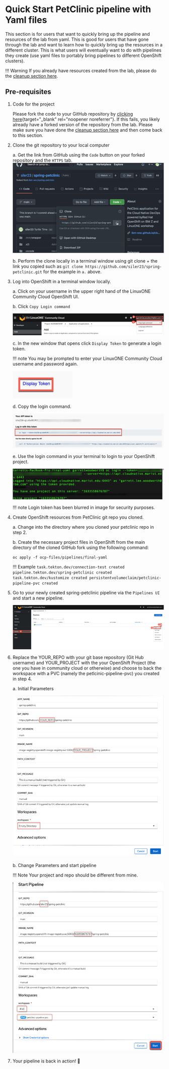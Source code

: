 # Quick Start PetClinic pipeline with Yaml files

This section is for users that want to quickly bring up the pipeline and resources of the lab from yaml. This is good for users that have gone through the lab and want to learn how to quickly bring up the resources in a different cluster. This is what users will eventually want to do with pipelines they create (use yaml files to portably bring pipelines to different OpenShift clusters).

!!! Warning
    If you already have resources created from the lab, please do the [cleanup section here](cleanup/full-cleanup.md).

## Pre-requisites

1. Code for the project

    Please fork the code to your GitHub repository by [clicking here](https://github.com/ibm-wsc/spring-petclinic/fork){target="_blank" rel="noopener noreferrer"}. If this fails, you likely already have a forked version of the repository from the lab. Please make sure you have done the [cleanup section here](cleanup/full-cleanup.md) and then come back to this section.

2. Clone the git repository to your local computer 

    a. Get the link from GitHub using the `Code` button on your forked repository and the `HTTPS` tab. ![Clone PetClinic example](images/YamlSetup/ClonePetclinic.png)

    b. Perform the clone locally in a terminal window using git clone + the link you copied such as `git clone https://github.com/siler23/spring-petclinic.git` for the example in `a.` above.

3. Log into OpenShift in a terminal window locally.

    a. Click on your username in the upper right hand of the LinuxONE Community Cloud OpenShift UI.

    b. Click `Copy Login command`

    ![Copy Login Command](images/YamlSetup/CopyLoginCommand.png)

    c. In the new window that opens click `Display Token` to generate a login token.

    !!! note
        You may be prompted to enter your LinuxONE Community Cloud username and password again.
        
    ![Display Token Prompt](images/YamlSetup/DisplayTokenPrompt.png)

    d. Copy the login command.

    ![Oc Login Command Copy ](images/YamlSetup/OcLoginCommand.png)

    e. Use the login command in your terminal to login to your OpenShift project.

    ![Terminal oc Login](images/YamlSetup/TerminalLogin.png)

    !!! note
        Login token has been blurred in image for security purposes.

4. Create OpenShift resources from PetClinic git repo you cloned.

    a. Change into the directory where you cloned your petclinic repo in step 2.

    b. Create the necessary project files in OpenShift from the main directory of the cloned GitHub fork using the following command:

    ```
    oc apply -f ocp-files/pipelines/final-yaml
    ```

    !!! Example
        ```
        task.tekton.dev/connection-test created
        pipeline.tekton.dev/spring-petclinic created
        task.tekton.dev/kustomize created
        persistentvolumeclaim/petclinic-pipeline-pvc created
        ```

5. Go to your newly created spring-petclinic pipeline via the `Pipelines UI` and start a new pipeline.

    ![Start New Pipeline](images/YamlSetup/StartPipelineSelect.png)

6. Replace the YOUR_REPO with your git base repository (Git Hub username) and YOUR_PROJECT with the your OpenShift Project (the one you have in community cloud or otherwise) and choose to back the workspace with a PVC (namely the petlcinic-pipeline-pvc) you created in step 4. 

    a. Initial Parameters

    ![Pipeline Initial Look Start Screen](images/YamlSetup/PipelineInitialWindow.png)

    b. Change Parameters and start pipeline

    !!! Note
        Your project and repo should be different from mine.

    ![Pipeline Final Start Screen](images/YamlSetup/StartPipelineWithChanges.png)

7. Your pipeline is back in action! :tada: